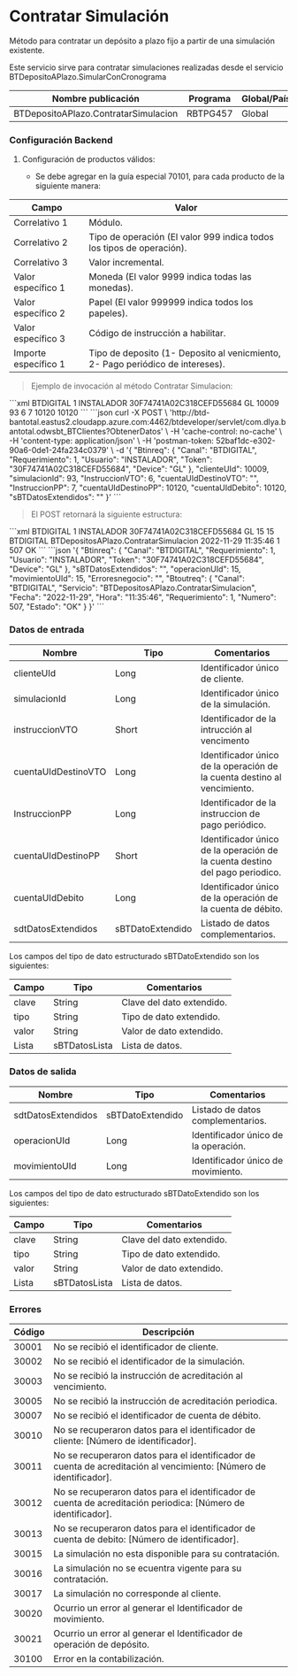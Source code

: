 # Contratar Simulación 

Método para contratar un depósito a plazo fijo a partir de una simulación existente. 

Este servicio sirve para contratar simulaciones realizadas desde el servicio BTDepositoAPlazo.SimularConCronograma 

Nombre publicación | Programa | Global/País 
--------- | ----------- | ----------- 
BTDepositoAPlazo.ContratarSimulacion | RBTPG457 | Global 

### Configuración Backend 

1) Configuración de productos válidos: 

   * Se debe agregar en la guía especial 70101, para cada producto de la siguiente manera: 

Campo | Valor 
--------- | -----------  
Correlativo 1 | Módulo. 
Correlativo 2 | Tipo de operación (El valor 999 indica todos los tipos de operación). 
Correlativo 3 | Valor incremental. 
Valor específico 1 | Moneda (El valor 9999 indica todas las monedas). 
Valor específico 2 | Papel (El valor 999999 indica todos los papeles). 
Valor específico 3 | Código de instrucción a habilitar. 
Importe específico 1 | Tipo de deposito (1- Deposito al venicmiento, 2- Pago periódico de intereses). 

> Ejemplo de invocación al método Contratar Simulacion: 

<code-group> 
<code-block title="XML" active> 
```xml 
<soapenv:Envelope xmlns:soapenv="http://schemas.xmlsoap.org/soap/envelope/" xmlns:bts="http://uy.com.dlya.bantotal/BTSOA/"> 
   <soapenv:Header/> 
   <soapenv:Body> 
      <bts:BTDepositosAPlazo.ContratarSimulacion> 
        <bts:Btinreq> 
            <bts:Canal>BTDIGITAL</bts:Canal> 
            <bts:Requerimiento>1</bts:Requerimiento> 
            <bts:Usuario>INSTALADOR</bts:Usuario> 
            <bts:Token>30F74741A02C318CEFD55684</bts:Token> 
            <bts:Device>GL</bts:Device> 
         </bts:Btinreq> 
         <bts:clienteUId>10009</bts:clienteUId> 
         <bts:simulacionId>93</bts:simulacionId> 
         <bts:InstruccionVTO>6</bts:InstruccionVTO> 
         <bts:cuentaUIdDestinoVTO></bts:cuentaUIdDestinoVTO> 
         <bts:InstruccionPP>7</bts:InstruccionPP> 
         <bts:cuentaUIdDestinoPP>10120</bts:cuentaUIdDestinoPP> 
         <bts:cuentaUIdDebito>10120</bts:cuentaUIdDebito> 
         <bts:sBTDatosExtendidos/> 
      </bts:BTDepositosAPlazo.ContratarSimulacion> 
   </soapenv:Body> 
</soapenv:Envelope> 
``` 
</code-block> 

<code-block title="JSON"> 
```json 
curl -X POST \ 
  'http://btd-bantotal.eastus2.cloudapp.azure.com:4462/btdeveloper/servlet/com.dlya.bantotal.odwsbt_BTClientes?ObtenerDatos' \ 
  -H 'cache-control: no-cache' \ 
  -H 'content-type: application/json' \ 
  -H 'postman-token: 52baf1dc-e302-90a6-0de1-24fa234c0379' \ 
  -d '{ 
	"Btinreq": { 
          "Canal": "BTDIGITAL", 
          "Requerimiento": 1, 
          "Usuario": "INSTALADOR", 
          "Token": "30F74741A02C318CEFD55684", 
          "Device": "GL" 
        }, 
        "clienteUId": 10009, 
        "simulacionId": 93, 
        "InstruccionVTO": 6, 
        "cuentaUIdDestinoVTO": "", 
        "InstruccionPP": 7, 
        "cuentaUIdDestinoPP": 10120, 
        "cuentaUIdDebito": 10120, 
        "sBTDatosExtendidos": "" 
      }' 
``` 
</code-block> 
</code-group> 

> El POST retornará la siguiente estructura: 

<code-group> 
<code-block title="XML" active> 
```xml 
<SOAP-ENV:Envelope xmlns:SOAP-ENV="http://schemas.xmlsoap.org/soap/envelope/" xmlns:xsd="http://www.w3.org/2001/XMLSchema" xmlns:SOAP-ENC="http://schemas.xmlsoap.org/soap/encoding/" xmlns:xsi="http://www.w3.org/2001/XMLSchema-instance"> 
   <SOAP-ENV:Body> 
      <BTDepositosAPlazo.ContratarSimulacionResponse xmlns="http://uy.com.dlya.bantotal/BTSOA/"> 
         <Btinreq> 
            <Canal>BTDIGITAL</Canal> 
            <Requerimiento>1</Requerimiento> 
            <Usuario>INSTALADOR</Usuario> 
            <Token>30F74741A02C318CEFD55684</Token> 
            <Device>GL</Device> 
         </Btinreq> 
         <sBTDatosExtendidos></sBTDatosExtendidos> 
         <operacionUId>15</operacionUId> 
         <movimientoUId>15</movimientoUId> 
         <Erroresnegocio></Erroresnegocio> 
         <Btoutreq> 
            <Canal>BTDIGITAL</Canal> 
            <Servicio>BTDepositosAPlazo.ContratarSimulacion</Servicio> 
            <Fecha>2022-11-29</Fecha> 
            <Hora>11:35:46</Hora> 
            <Requerimiento>1</Requerimiento> 
            <Numero>507</Numero> 
            <Estado>OK</Estado> 
         </Btoutreq> 
      </BTDepositosAPlazo.ContratarSimulacionResponse> 
   </SOAP-ENV:Body> 
</SOAP-ENV:Envelope> 
``` 
</code-block> 

<code-block title="JSON"> 
```json 
'{ 
	"Btinreq": { 
          "Canal": "BTDIGITAL", 
          "Requerimiento": 1, 
          "Usuario": "INSTALADOR", 
          "Token": "30F74741A02C318CEFD55684", 
          "Device": "GL" 
        }, 
        "sBTDatosExtendidos": "", 
        "operacionUId": 15, 
        "movimientoUId": 15, 
        "Erroresnegocio": "", 
        "Btoutreq": { 
          "Canal": "BTDIGITAL", 
          "Servicio": "BTDepositosAPlazo.ContratarSimulacion", 
          "Fecha": "2022-11-29", 
          "Hora": "11:35:46", 
          "Requerimiento": 1, 
          "Numero": 507, 
          "Estado": "OK" 
        } 
}' 
``` 
</code-block> 
</code-group>  

### Datos de entrada 

Nombre | Tipo | Comentarios 
--------- | ----------- | ----------- 
clienteUId | Long | Identificador único de cliente. 
simulacionId | Long | Identificador único de la simulación. 
instruccionVTO | Short | Identificador de la intrucción al vencimento 
cuentaUIdDestinoVTO | Long | Identificador único de la operación de la cuenta destino al vencimiento. 
InstruccionPP | Long | Identificador de la instruccion de pago periódico. 
cuentaUIdDestinoPP | Short | Identificador único de la operación de la cuenta destino del pago periodico. 
cuentaUIdDebito | Long | Identificador único de la operación de la cuenta de débito. 
sdtDatosExtendidos | sBTDatoExtendido | Listado de datos complementarios. 

Los campos del tipo de dato estructurado sBTDatoExtendido son los siguientes: 

Campo | Tipo | Comentarios 
--------- | ----------- | ----------- 
clave | String | Clave del dato extendido. 
tipo | String | Tipo de dato extendido. 
valor | String | Valor de dato extendido. 
Lista | sBTDatosLista | Lista de datos. 

### Datos de salida 

Nombre | Tipo | Comentarios 
--------- | ----------- | ----------- 
sdtDatosExtendidos | sBTDatoExtendido | Listado de datos complementarios. 
operacionUId | Long | Identificador único de la operación. 
movimientoUId | Long | Identificador único de movimiento. 

Los campos del tipo de dato estructurado sBTDatoExtendido son los siguientes: 

Campo | Tipo | Comentarios 
--------- | ----------- | ----------- 
clave | String | Clave del dato extendido. 
tipo | String | Tipo de dato extendido. 
valor | String | Valor de dato extendido. 
Lista | sBTDatosLista | Lista de datos. 

### Errores 

Código | Descripción 
--------- | ----------- 
30001 | No se recibió el identificador de cliente. 
30002 | No se recibió el identificador de la simulación. 
30003 | No se recibió la instrucción de acreditación al vencimiento. 
30005 | No se recibió la instrucción de acreditación periodica. 
30007 | No se recibió el identificador de cuenta de débito. 
30010 | No se recuperaron datos para el identificador de cliente: [Número de identificador]. 
30011 | No se recuperaron datos para el identificador de cuenta de acreditación al vencimiento: [Número de identificador]. 
30012 | No se recuperaron datos para el identificador de cuenta de acreditación periodica: [Número de identificador]. 
30013 | No se recuperaron datos para el identificador de cuenta de debito: [Número de identificador]. 
30015 | La simulación no esta disponible para su contratación. 
30016 | La simulación no se ecuentra vigente para su contratación. 
30017 | La simulación no corresponde al cliente. 
30020 | Ocurrio un error al generar el Identificador de movimiento. 
30021 | Ocurrio un error al generar el Identificador de operación de depósito. 
30100 | Error en la contabilización. 

 
